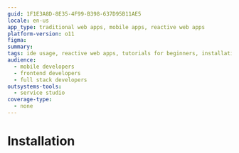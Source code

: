 ```yaml
---
guid: 1F1E3A8D-8E35-4F99-B398-637D95B11AE5
locale: en-us
app_type: traditional web apps, mobile apps, reactive web apps
platform-version: o11
figma:
summary:
tags: ide usage, reactive web apps, tutorials for beginners, installation, outsystems
audience:
  - mobile developers
  - frontend developers
  - full stack developers
outsystems-tools:
  - service studio
coverage-type:
  - none
---
```


# Installation
